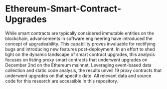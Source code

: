 # Ethereum-Smart-Contract-Upgrades

While smart contracts are typically considered immutable entities on the blockchain, advancements in software engineering have introduced the concept of upgradeability.
This capability proves invaluable for rectifying bugs and introducing new features post-deployment.
In an effort to shed light on the dynamic landscape of smart contract upgrades, this analysis focuses on listing proxy smart contracts that underwent upgrades on December 2nd on the Ethereum mainnet.
Leveraging event-based data collection and static code analysis, the results unveil 19 proxy contracts that underwent upgrades on that specific date.
All relevant data and source code for this research are accessible in this repository.
